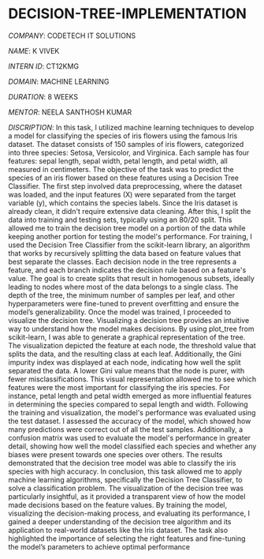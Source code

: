 # DECISION-TREE-IMPLEMENTATION

*COMPANY*: CODETECH IT SOLUTIONS

*NAME*: K VIVEK

*INTERN ID*: CT12KMG

*DOMAIN*: MACHINE LEARNING

*DURATION*: 8 WEEKS

*MENTOR*: NEELA SANTHOSH KUMAR

*DISCRIPTION*: In this task, I utilized machine learning techniques to develop a model for classifying the species of iris flowers using the famous Iris dataset. The dataset consists of 150 samples of iris flowers, categorized into three species: Setosa, Versicolor, and Virginica. Each sample has four features: sepal length, sepal width, petal length, and petal width, all measured in centimeters. The objective of the task was to predict the species of an iris flower based on these features using a Decision Tree Classifier. The first step involved data preprocessing, where the dataset was loaded, and the input features (X) were separated from the target variable (y), which contains the species labels. Since the Iris dataset is already clean, it didn't require extensive data cleaning. After this, I split the data into training and testing sets, typically using an 80/20 split. This allowed me to train the decision tree model on a portion of the data while keeping another portion for testing the model's performance. For training, I used the Decision Tree Classifier from the scikit-learn library, an algorithm that works by recursively splitting the data based on feature values that best separate the classes. Each decision node in the tree represents a feature, and each branch indicates the decision rule based on a feature's value. The goal is to create splits that result in homogenous subsets, ideally leading to nodes where most of the data belongs to a single class. The depth of the tree, the minimum number of samples per leaf, and other hyperparameters were fine-tuned to prevent overfitting and ensure the model’s generalizability. Once the model was trained, I proceeded to visualize the decision tree. Visualizing a decision tree provides an intuitive way to understand how the model makes decisions. By using plot_tree from scikit-learn, I was able to generate a graphical representation of the tree. The visualization depicted the feature at each node, the threshold value that splits the data, and the resulting class at each leaf. Additionally, the Gini impurity index was displayed at each node, indicating how well the split separated the data. A lower Gini value means that the node is purer, with fewer misclassifications. This visual representation allowed me to see which features were the most important for classifying the iris species. For instance, petal length and petal width emerged as more influential features in determining the species compared to sepal length and width. Following the training and visualization, the model's performance was evaluated using the test dataset. I assessed the accuracy of the model, which showed how many predictions were correct out of all the test samples. Additionally, a confusion matrix was used to evaluate the model's performance in greater detail, showing how well the model classified each species and whether any biases were present towards one species over others. The results demonstrated that the decision tree model was able to classify the iris species with high accuracy. In conclusion, this task allowed me to apply machine learning algorithms, specifically the Decision Tree Classifier, to solve a classification problem. The visualization of the decision tree was particularly insightful, as it provided a transparent view of how the model made decisions based on the feature values. By training the model, visualizing the decision-making process, and evaluating its performance, I gained a deeper understanding of the decision tree algorithm and its application to real-world datasets like the Iris dataset. The task also highlighted the importance of selecting the right features and fine-tuning the model’s parameters to achieve optimal performance

